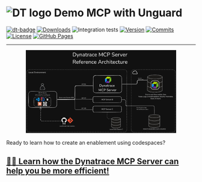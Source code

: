 <!-- markdownlint-disable-next-line -->
# <img src="https://cdn.bfldr.com/B686QPH3/at/w5hnjzb32k5wcrcxnwcx4ckg/Dynatrace_signet_RGB_HTML.svg?auto=webp&format=pngg" alt="DT logo" width="30"> Demo MCP with Unguard

[![dt-badge](https://img.shields.io/badge/powered_by-DT_enablement-8A2BE2?logo=dynatrace)](https://dynatrace-wwse.github.io/codespaces-framework/)
[![Downloads](https://img.shields.io/docker/pulls/shinojosa/dt-enablement?logo=docker)](https://hub.docker.com/r/shinojosa/dt-enablement)
![Integration tests](https://github.com/dynatrace-wwse/enablement-mcp-demo/actions/workflows/integration-tests.yaml/badge.svg)
[![Version](https://img.shields.io/github/v/release/dynatrace-wwse/enablement-mcp-demo?color=blueviolet)](https://github.com/dynatrace-wwse/enablement-mcp-demo/releases)
[![Commits](https://img.shields.io/github/commits-since/dynatrace-wwse/enablement-mcp-demo/latest?color=ff69b4&include_prereleases)](https://github.com/dynatrace-wwse/enablement-mcp-demo/graphs/commit-activity)
[![License](https://img.shields.io/badge/License-Apache_2.0-blue.svg?color=green)](https://github.com/dynatrace-wwse/enablement-mcp-demo/blob/main/LICENSE)
[![GitHub Pages](https://img.shields.io/badge/GitHub%20Pages-Live-green)](https://dynatrace-wwse.github.io/enablement-mcp-demo/)

___




<p align="center">
<img src="docs/img/mcp.png" alt="Alt text" width="400"/>
</p>

Ready to learn how to create an enablement using codespaces? 
## [👨‍🏫 Learn how the Dynatrace MCP Server can help you be more efficient!](https://dynatrace-wwse.github.io/enablement-mcp-demo)

